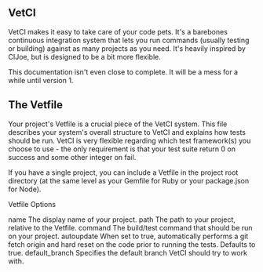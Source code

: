 VetCI
-----

VetCI makes it easy to take care of your code pets.  It's a barebones continuous integration system that lets you run commands (usually testing or building) against as many projects as you need. It's heavily inspired by CIJoe, but is designed to be a bit more flexible.

This documentation isn't even close to complete. It will be a mess for a while until version 1.


The Vetfile
-----------

Your project's Vetfile is a crucial piece of the VetCI system. This file describes your system's overall structure to VetCI and explains how tests should be run.  VetCI is very flexible regarding which test framework(s) you choose to use - the only requirement is that your test suite return 0 on success and some other integer on fail.


If you have a single project, you can include a Vetfile in the project root directory (at the same level as your Gemfile for Ruby or your package.json for Node).

Vetfile Options

name            The display name of your project.
path            The path to your project, relative to the Vetfile.
command         The build/test command that should be run on your project.
autoupdate      When set to true, automatically performs a git fetch origin and hard reset on the code prior to running the tests. Defaults to true.
default_branch  Specifies the default branch VetCI should try to work with.